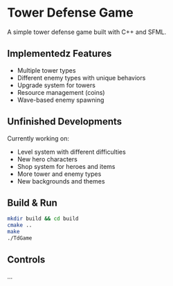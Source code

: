 # Tower Defense Game

A simple tower defense game built with C++ and SFML.

## Implementedz Features
- Multiple tower types 
- Different enemy types with unique behaviors
- Upgrade system for towers
- Resource management (coins)
- Wave-based enemy spawning

## Unfinished Developments
Currently working on:
- Level system with different difficulties
- New hero characters
- Shop system for heroes and items
- More tower and enemy types
- New backgrounds and themes

## Build & Run
```bash
mkdir build && cd build
cmake ..
make
./TdGame
```

## Controls
...
